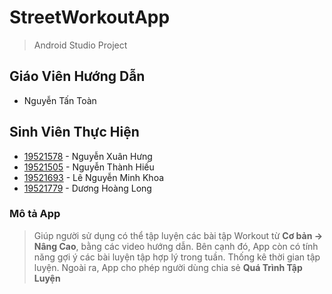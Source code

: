 # StreetWorkoutApp
> Android Studio Project

## Giáo Viên Hướng Dẫn
 - Nguyễn Tấn Toàn

## Sinh Viên Thực Hiện
 - [19521578](https://www.facebook.com/nxhung.hit/) - Nguyễn Xuân Hưng
 - [19521505](https://www.facebook.com/thanhhieunguyen2005) - Nguyễn Thành Hiếu
 - [19521693](https://www.facebook.com/MikaaaSuperStar) - Lê Nguyễn Minh Khoa
 - [19521779](https://www.facebook.com/dhlong.1106) - Dương Hoàng Long

### Mô tả App
> Giúp người sử dụng có thể tập luyện các bài tập Workout từ **Cơ bản -> Nâng Cao**, bằng các video hướng dẫn.
> Bên cạnh đó, App còn có tính năng gợi ý các bài luyện tập hợp lý trong tuần. Thống kê thời gian tập luyện.
> Ngoài ra, App cho phép người dùng chia sẻ **Quá Trình Tập Luyện**
